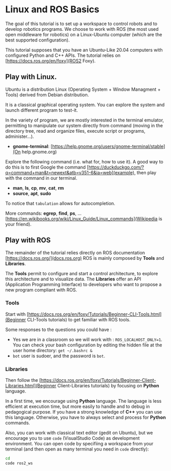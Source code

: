 # Linux and ROS Basics

The goal of this tutorial is to set up a workspace to control robots and to develop robotics programs.
We choose to work with ROS (the most used open middleware for robotics) on a Linux-Ubuntu computer (which are the best supported configuration).

This tutorial supposes that you have an Ubuntu-Like 20.04 computers with configured Python and C++ APIs.
The tutorial relies on [https://docs.ros.org/en/foxy](ROS2 Foxy).


## Play with Linux.

Ubuntu is a distribution Linux (Operating System + Window Managment + Tools) derived from Debian distribution.

It is a classical graphical operating system.
You can explore the system and launch different program to test-it.

In the variety of program, we are mostly interested in the terminal emulator, permitting to manipulate our system directly from command (moving in the directory tree, read and organize files, execute script or programs, administer...).

- **gnome-terminal**: [https://help.gnome.org/users/gnome-terminal/stable](On help.gnome.org)

Explore the following command (i.e. what for, how to use it). A good way to do this is to first Google the command [https://duckduckgo.com/?q=command+man&t=newext&atb=v351-6&ia=web](example), then play with the command in our terminal.

- **man**, **ls**, **cp**, **mv**, **cat**, **rm**
- **source**, **apt**, **sudo**

To notice that `tabulation` allows for autocompletion.

More commands: **egrep**, **find**, **ps**, ... [https://en.wikibooks.org/wiki/Linux_Guide/Linux_commands](Wikipedia is your friend).


## Play with ROS

The remainder of the tutorial relies directly on ROS documentation [https://docs.ros.org/](docs.ros.org)
ROS is mainly composed by **Tools** and **Libraries**.

The **Tools** permit to configure and start a control architecture, to explore this architecture and to visualize data.
The **Libraries** offer an API (Application Programming Interface) to developers who want to propose a new program compliant with ROS.

### Tools

Start with [https://docs.ros.org/en/foxy/Tutorials/Beginner-CLI-Tools.html](Beginner CLI-Tools tutorials) to get familiar with ROS tools.

Some responses to the questions you could have : 

- Yes we are in a classroom so we will work with : `ROS_LOCALHOST_ONLY=1`. You can check your bash configuration by editing the hidden file at the user home directory: `get ~/.bashrc &`
- `bot` user is sudoer, and the password is `bot`.

### Libraries

Then follow the [https://docs.ros.org/en/foxy/Tutorials/Beginner-Client-Libraries.html](Beginner Client-Libraries tutorials) by focusing on **Python** language.

In a first time, we encourage using **Python** language. The language is less efficient at execution time, but more easily to handle and to debug in pedagogical purpose.
If you have a strong knowledge of **C++** you can use this language.
Otherwise, you have to always select and process for **Python** commands.

Also, you can work with classical text editor (gedit on Ubuntu), but we encourage you to use `code` (VisualStudio Code) as development environment.
You can open code by specifiing a workspace from your terminal (and then open as many terminal you need in `code` directly): 

```sh
cd
code ros2_ws
```
